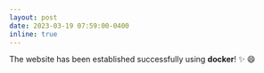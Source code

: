 ```yaml
---
layout: post
date: 2023-03-19 07:59:00-0400
inline: true
---
```


The website has been established successfully using **docker**! :sparkles: :smile:

